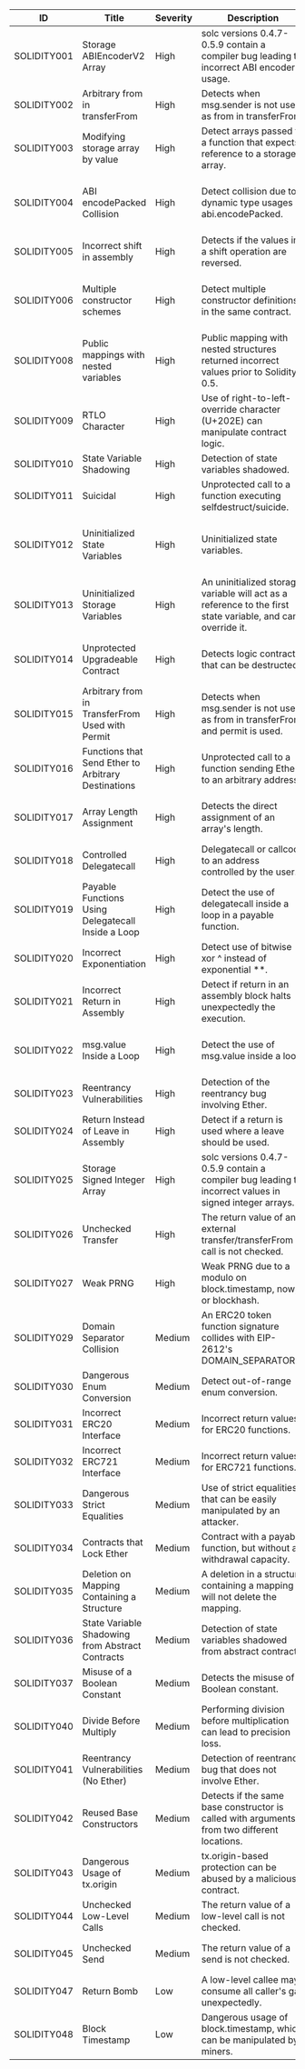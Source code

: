 | ID            | Title                                         | Severity | Description                                                                                         | Suggested Fix                                                                                          |
|---------------|-----------------------------------------------|----------|-----------------------------------------------------------------------------------------------------|--------------------------------------------------------------------------------------------------------|
| SOLIDITY001   | Storage ABIEncoderV2 Array                    | High     | solc versions 0.4.7-0.5.9 contain a compiler bug leading to incorrect ABI encoder usage.           | Use a compiler >= 0.5.10.                                                                              |
| SOLIDITY002   | Arbitrary from in transferFrom                | High     | Detects when msg.sender is not used as from in transferFrom.                                        | Use msg.sender as from in transferFrom.                                                                |
| SOLIDITY003   | Modifying storage array by value              | High     | Detect arrays passed to a function that expects reference to a storage array.                       | Ensure the correct usage of memory and storage in the function parameters.                             |
| SOLIDITY004   | ABI encodePacked Collision                    | High     | Detect collision due to dynamic type usages in abi.encodePacked.                                    | Do not use more than one dynamic type in abi.encodePacked(). Use abi.encode(), preferably.             |
| SOLIDITY005   | Incorrect shift in assembly                  | High     | Detects if the values in a shift operation are reversed.                                            | Swap the order of parameters.                                                                          |
| SOLIDITY006   | Multiple constructor schemes                 | High     | Detect multiple constructor definitions in the same contract.                                       | Only declare one constructor, using the new scheme constructor(...) instead of function <contractName>(...). |
| SOLIDITY008   | Public mappings with nested variables        | High     | Public mapping with nested structures returned incorrect values prior to Solidity 0.5.              | Do not use public mapping with nested structures.                                                      |
| SOLIDITY009   | RTLO Character                                | High     | Use of right-to-left-override character (U+202E) can manipulate contract logic.                     | Special control characters must not be allowed.                                                        |
| SOLIDITY010   | State Variable Shadowing                     | High     | Detection of state variables shadowed.                                                              | Remove the state variable shadowing.                                                                   |
| SOLIDITY011   | Suicidal                                      | High     | Unprotected call to a function executing selfdestruct/suicide.                                      | Protect access to all sensitive functions.                                                             |
| SOLIDITY012   | Uninitialized State Variables                | High     | Uninitialized state variables.                                                                      | Initialize all the variables. If a variable is meant to be initialized to zero, explicitly set it to zero. |
| SOLIDITY013   | Uninitialized Storage Variables              | High     | An uninitialized storage variable will act as a reference to the first state variable, and can override it. | Initialize all storage variables.                                                                      |
| SOLIDITY014   | Unprotected Upgradeable Contract             | High     | Detects logic contract that can be destructed.                                                      | Add a constructor to ensure initialize cannot be called on the logic contract.                          |
| SOLIDITY015   | Arbitrary from in TransferFrom Used with Permit | High   | Detects when msg.sender is not used as from in transferFrom and permit is used.                     | Ensure that the underlying ERC20 token correctly implements a permit function.                         |
| SOLIDITY016   | Functions that Send Ether to Arbitrary Destinations | High | Unprotected call to a function sending Ether to an arbitrary address.                               | Ensure that an arbitrary user cannot withdraw unauthorized funds.                                       |
| SOLIDITY017   | Array Length Assignment                      | High     | Detects the direct assignment of an array's length.                                                 | Do not allow array lengths to be directly set; add values as needed.                                   |
| SOLIDITY018   | Controlled Delegatecall                      | High     | Delegatecall or callcode to an address controlled by the user.                                       | Avoid using delegatecall. Use only trusted destinations.                                               |
| SOLIDITY019   | Payable Functions Using Delegatecall Inside a Loop | High | Detect the use of delegatecall inside a loop in a payable function.                                 | Carefully check that the function called by delegatecall is not payable.                               |
| SOLIDITY020   | Incorrect Exponentiation                     | High     | Detect use of bitwise xor ^ instead of exponential **.                                              | Use the correct operator ** for exponentiation.                                                        |
| SOLIDITY021   | Incorrect Return in Assembly                 | High     | Detect if return in an assembly block halts unexpectedly the execution.                             | Use the leave statement.                                                                               |
| SOLIDITY022   | msg.value Inside a Loop                      | High     | Detect the use of msg.value inside a loop.                                                          | Provide explicit amounts alongside the receivers array, matching msg.value.                            |
| SOLIDITY023   | Reentrancy Vulnerabilities                   | High     | Detection of the reentrancy bug involving Ether.                                                    | Apply the check-effects-interactions pattern.                                                          |
| SOLIDITY024   | Return Instead of Leave in Assembly          | High     | Detect if a return is used where a leave should be used.                                            | Use the leave statement.                                                                               |
| SOLIDITY025   | Storage Signed Integer Array                 | High     | solc versions 0.4.7-0.5.9 contain a compiler bug leading to incorrect values in signed integer arrays. | Use a compiler version >= 0.5.10.                                                                      |
| SOLIDITY026   | Unchecked Transfer                           | High     | The return value of an external transfer/transferFrom call is not checked.                          | Use SafeERC20, or ensure that the transfer/transferFrom return value is checked.                       |
| SOLIDITY027   | Weak PRNG                                    | High     | Weak PRNG due to a modulo on block.timestamp, now, or blockhash.                                    | Do not use block.timestamp, now, or blockhash as a source of randomness.                               |
| SOLIDITY029   | Domain Separator Collision                   | Medium   | An ERC20 token function signature collides with EIP-2612's DOMAIN_SEPARATOR().                       | Remove or rename the function that collides with DOMAIN_SEPARATOR().                                   |
| SOLIDITY030   | Dangerous Enum Conversion                    | Medium   | Detect out-of-range enum conversion.                                                                | Check the enum conversion range.                                                                       |
| SOLIDITY031   | Incorrect ERC20 Interface                    | Medium   | Incorrect return values for ERC20 functions.                                                        | Set the appropriate return values for ERC20 functions.                                                 |
| SOLIDITY032   | Incorrect ERC721 Interface                   | Medium   | Incorrect return values for ERC721 functions.                                                       | Set the appropriate return values for ERC721 functions.                                                |
| SOLIDITY033   | Dangerous Strict Equalities                  | Medium   | Use of strict equalities that can be easily manipulated by an attacker.                             | Avoid using strict equality for Ether or token amounts.                                                |
| SOLIDITY034   | Contracts that Lock Ether                    | Medium   | Contract with a payable function, but without a withdrawal capacity.                                | Add a withdrawal function or remove the payable attribute.                                             |
| SOLIDITY035   | Deletion on Mapping Containing a Structure   | Medium   | A deletion in a structure containing a mapping will not delete the mapping.                         | Use a lock mechanism instead of a deletion for structures containing a mapping.                        |
| SOLIDITY036   | State Variable Shadowing from Abstract Contracts | Medium | Detection of state variables shadowed from abstract contracts.                                      | Remove the state variable shadowing.                                                                   |
| SOLIDITY037   | Misuse of a Boolean Constant                 | Medium   | Detects the misuse of a Boolean constant.                                                           | Verify and simplify the condition.                                                                     |
| SOLIDITY040   | Divide Before Multiply                       | Medium   | Performing division before multiplication can lead to precision loss.                               | Consider ordering multiplication before division.                                                      |
| SOLIDITY041   | Reentrancy Vulnerabilities (No Ether)        | Medium   | Detection of reentrancy bug that does not involve Ether.                                            | Apply the check-effects-interactions pattern.                                                          |
| SOLIDITY042   | Reused Base Constructors                     | Medium   | Detects if the same base constructor is called with arguments from two different locations.         | Remove the duplicate constructor call.                                                                 |
| SOLIDITY043   | Dangerous Usage of tx.origin                 | Medium   | tx.origin-based protection can be abused by a malicious contract.                                   | Do not use tx.origin for authorization.                                                                |
| SOLIDITY044   | Unchecked Low-Level Calls                    | Medium   | The return value of a low-level call is not checked.                                                | Ensure that the return value of a low-level call is checked or logged.                                 |
| SOLIDITY045   | Unchecked Send                               | Medium   | The return value of a send is not checked.                                                          | Ensure that the return value of send is checked or logged.                                             |
| SOLIDITY047   | Return Bomb                                  | Low     | A low-level callee may consume all caller's gas unexpectedly.                                         | Avoid unlimited implicit decoding of returndata.                                                        |
| SOLIDITY048   | Block Timestamp                              | Low     | Dangerous usage of block.timestamp, which can be manipulated by miners.                                | Avoid relying on block.timestamp for critical logic or randomness.                                      |
